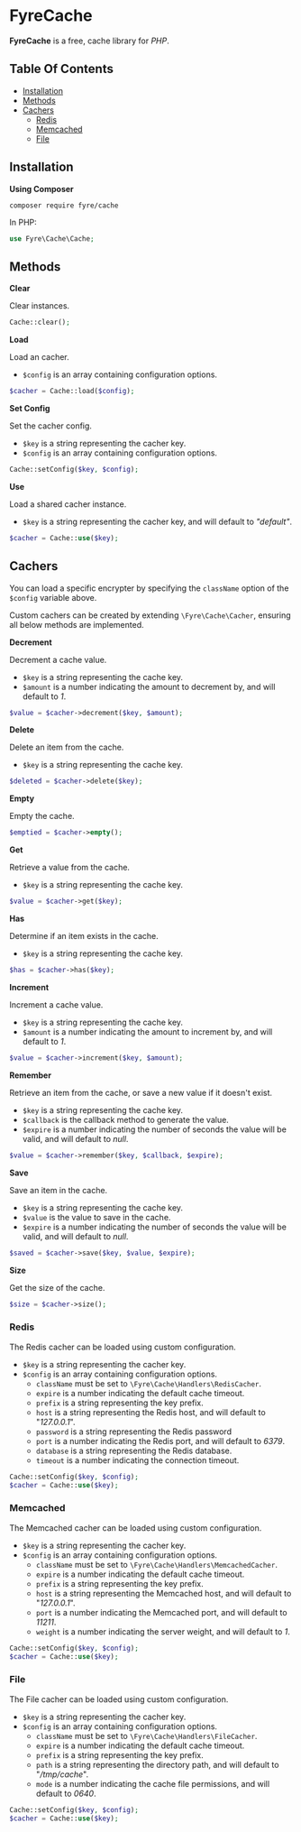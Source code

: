 # FyreCache

**FyreCache** is a free, cache library for *PHP*.


## Table Of Contents
- [Installation](#installation)
- [Methods](#methods)
- [Cachers](#cachers)
    - [Redis](#redis)
    - [Memcached](#memcached)
    - [File](#file)



## Installation

**Using Composer**

```
composer require fyre/cache
```

In PHP:

```php
use Fyre\Cache\Cache;
```


## Methods

**Clear**

Clear instances.

```php
Cache::clear();
```

**Load**

Load an cacher.

- `$config` is an array containing configuration options.

```php
$cacher = Cache::load($config);
```

**Set Config**

Set the cacher config.

- `$key` is a string representing the cacher key.
- `$config` is an array containing configuration options.

```php
Cache::setConfig($key, $config);
```

**Use**

Load a shared cacher instance.

- `$key` is a string representing the cacher key, and will default to *"default"*.

```php
$cacher = Cache::use($key);
```


## Cachers

You can load a specific encrypter by specifying the `className` option of the `$config` variable above.

Custom cachers can be created by extending `\Fyre\Cache\Cacher`, ensuring all below methods are implemented.

**Decrement**

Decrement a cache value.

- `$key` is a string representing the cache key.
- `$amount` is a number indicating the amount to decrement by, and will default to *1*.

```php
$value = $cacher->decrement($key, $amount);
```

**Delete**

Delete an item from the cache.

- `$key` is a string representing the cache key.

```php
$deleted = $cacher->delete($key);
```

**Empty**

Empty the cache.

```php
$emptied = $cacher->empty();
```

**Get**

Retrieve a value from the cache.

- `$key` is a string representing the cache key.

```php
$value = $cacher->get($key);
```

**Has**

Determine if an item exists in the cache.

- `$key` is a string representing the cache key.

```php
$has = $cacher->has($key);
```

**Increment**

Increment a cache value.

- `$key` is a string representing the cache key.
- `$amount` is a number indicating the amount to increment by, and will default to *1*.

```php
$value = $cacher->increment($key, $amount);
```

**Remember**

Retrieve an item from the cache, or save a new value if it doesn't exist.

- `$key` is a string representing the cache key.
- `$callback` is the callback method to generate the value.
- `$expire` is a number indicating the number of seconds the value will be valid, and will default to *null*.

```php
$value = $cacher->remember($key, $callback, $expire);
```

**Save**

Save an item in the cache.

- `$key` is a string representing the cache key.
- `$value` is the value to save in the cache.
- `$expire` is a number indicating the number of seconds the value will be valid, and will default to *null*.

```php
$saved = $cacher->save($key, $value, $expire);
```

**Size**

Get the size of the cache.

```php
$size = $cacher->size();
```


### Redis

The Redis cacher can be loaded using custom configuration.

- `$key` is a string representing the cacher key.
- `$config` is an array containing configuration options.
    - `className` must be set to `\Fyre\Cache\Handlers\RedisCacher`.
    - `expire` is a number indicating the default cache timeout.
    - `prefix` is a string representing the key prefix.
    - `host` is a string representing the Redis host, and will default to "*127.0.0.1*".
    - `password` is a string representing the Redis password
    - `port` is a number indicating the Redis port, and will default to *6379*.
    - `database` is a string representing the Redis database.
    - `timeout` is a number indicating the connection timeout.

```php
Cache::setConfig($key, $config);
$cacher = Cache::use($key);
```


### Memcached

The Memcached cacher can be loaded using custom configuration.

- `$key` is a string representing the cacher key.
- `$config` is an array containing configuration options.
    - `className` must be set to `\Fyre\Cache\Handlers\MemcachedCacher`.
    - `expire` is a number indicating the default cache timeout.
    - `prefix` is a string representing the key prefix.
    - `host` is a string representing the Memcached host, and will default to "*127.0.0.1*".
    - `port` is a number indicating the Memcached port, and will default to *11211*.
    - `weight` is a number indicating the server weight, and will default to *1*.


```php
Cache::setConfig($key, $config);
$cacher = Cache::use($key);
```


### File

The File cacher can be loaded using custom configuration.

- `$key` is a string representing the cacher key.
- `$config` is an array containing configuration options.
    - `className` must be set to `\Fyre\Cache\Handlers\FileCacher`.
    - `expire` is a number indicating the default cache timeout.
    - `prefix` is a string representing the key prefix.
    - `path` is a string representing the directory path, and will default to "*/tmp/cache*".
    - `mode` is a number indicating the cache file permissions, and will default to *0640*.


```php
Cache::setConfig($key, $config);
$cacher = Cache::use($key);
```